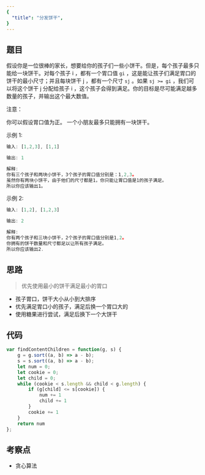 ```yaml
---
{
  "title": "分发饼干",
}
---
```



## 题目

假设你是一位很棒的家长，想要给你的孩子们一些小饼干。但是，每个孩子最多只能给一块饼干。对每个孩子 i ，都有一个胃口值 `gi` ，这是能让孩子们满足胃口的饼干的最小尺寸；并且每块饼干 j ，都有一个尺寸 `sj` 。如果 `sj >= gi` ，我们可以将这个饼干 j 分配给孩子 i ，这个孩子会得到满足。你的目标是尽可能满足越多数量的孩子，并输出这个最大数值。

注意：

你可以假设胃口值为正。
一个小朋友最多只能拥有一块饼干。

示例 1:
```js
输入: [1,2,3], [1,1]

输出: 1

解释: 
你有三个孩子和两块小饼干，3个孩子的胃口值分别是：1,2,3。
虽然你有两块小饼干，由于他们的尺寸都是1，你只能让胃口值是1的孩子满足。
所以你应该输出1。
```

示例 2:

```js
输入: [1,2], [1,2,3]

输出: 2

解释: 
你有两个孩子和三块小饼干，2个孩子的胃口值分别是1,2。
你拥有的饼干数量和尺寸都足以让所有孩子满足。
所以你应该输出2.
```

## 思路

> 优先使用最小的饼干满足最小的胃口

- 孩子胃口，饼干大小从小到大排序
- 优先满足胃口小的孩子，满足后换一个胃口大的
- 使用糖果进行尝试，满足后换下一个大饼干


## 代码


```js
var findContentChildren = function(g, s) {
    g = g.sort((a, b) => a - b);
    s = s.sort((a, b) => a - b);
    let num = 0;
    let cookie = 0;
    let child = 0;
    while (cookie < s.length && child < g.length) {
        if (g[child] <= s[cookie]) {
            num += 1
            child += 1
        }
        cookie += 1
    }
    return num
};
```


## 考察点

- 贪心算法
